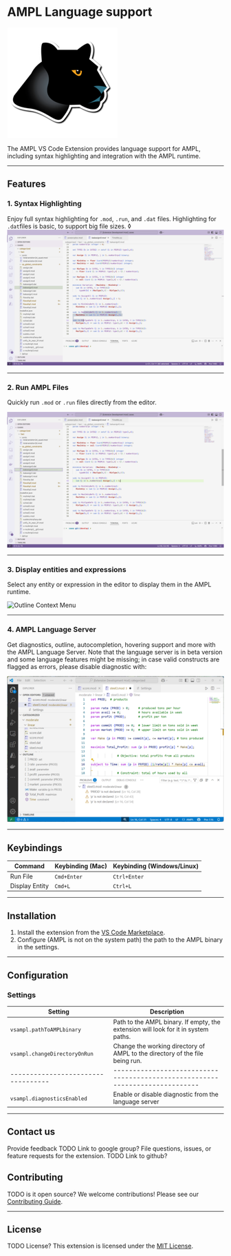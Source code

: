 # AMPL Language support

![AMPL Logo](resources/logo.png)

The AMPL VS Code Extension provides language support for AMPL, including syntax highlighting and integration with the AMPL runtime. 

---

## Features

### 1. Syntax Highlighting
Enjoy full syntax highlighting for `.mod`, `.run`, and `.dat` files. Highlighting for `.dat`files is basic, to support big file sizes. 
◊
![Syntax Highlighting](resources/syntax-highlight.png)

---

### 2. Run AMPL Files
Quickly run `.mod` or `.run` files directly from the editor.

![Run Files](resources/run-file.png)

---

### 3. Display entities and expressions
Select any entity or expression in the editor to display them in the AMPL runtime.

![Outline Context Menu](resources/outline-context-menu.png)

---

### 4. AMPL Language Server
Get diagnostics, outline, autocompletion, hovering support and more with the AMPL Language Server. 
Note that the language server is in beta version and some language features might be missing; in case 
valid constructs are flagged as errors, please disable diagnostic with:

![Diagnostics](resources/diagnostics.png)

---

## Keybindings

| Command               | Keybinding (Mac) | Keybinding (Windows/Linux) |
|-----------------------|------------------|----------------------------|
| Run File              | `Cmd+Enter`     | `Ctrl+Enter`               |
| Display Entity        | `Cmd+L`         | `Ctrl+L`                   |

---

## Installation

1. Install the extension from the [VS Code Marketplace](https://marketplace.visualstudio.com/).
2. Configure (AMPL is not on the system path) the path to the AMPL binary in the settings.

---

## Configuration

### Settings
| Setting                          | Description                                                                 |
|----------------------------------|-----------------------------------------------------------------------------|
| `vsampl.pathToAMPLbinary`        | Path to the AMPL binary. If empty, the extension will look for it in system paths. |
| `vsampl.changeDirectoryOnRun`    | Change the working directory of AMPL to the directory of the file being run. |
|----------------------------------|----------------------------------------------------------------------------|
| `vsampl.diagnosticsEnabled`      | Enable or disable diagnostic from the language server                       |
---


## Contact us

Provide feedback TODO Link to google group?
File questions, issues, or feature requests for the extension. TODO Link to github?




## Contributing
TODO is it open source?
We welcome contributions! Please see our [Contributing Guide](https://github.com/your-repo/ampl-vscode-extension/blob/main/CONTRIBUTING.md).

---

## License
TODO License?
This extension is licensed under the [MIT License](https://github.com/your-repo/ampl-vscode-extension/blob/main/LICENSE).
